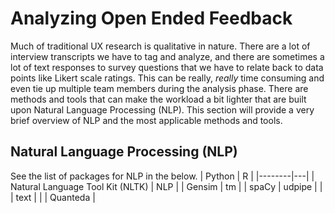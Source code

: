 # Analyzing Open Ended Feedback

Much of traditional UX research is qualitative in nature. There are a lot of interview transcripts we have to tag and analyze, and there are sometimes a lot of text responses to survey questions that we have to relate back to data points like Likert scale ratings. This can be really, _really_ time consuming and even tie up multiple team members during the analysis phase. There are methods and tools that can make the workload a bit lighter that are built upon Natural Language Processing (NLP). This section will provide a very brief overview of NLP and the most applicable methods and tools.

## Natural Language Processing (NLP)

See the list of packages for NLP in the below.
| Python | R |
|--------|---|
| Natural Language Tool Kit (NLTK) | NLP |
| Gensim | tm |
| spaCy | udpipe |
|       | text |
|       | Quanteda |
